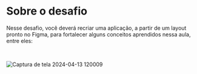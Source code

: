 # Sobre o desafio
Nesse desafio, você deverá recriar uma aplicação, a partir de um layout pronto no Figma, para fortalecer alguns conceitos aprendidos nessa aula, entre eles:

<br>

![Captura de tela 2024-04-13 120009](https://github.com/williamWHC/explorer-Desafio-intermedi-rio/assets/43853142/78450082-d1d7-4dbc-ba6b-9a67a552fe79)
